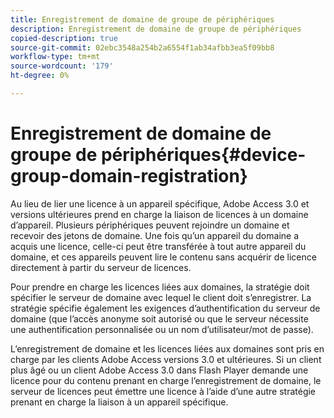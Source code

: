 ```yaml
---
title: Enregistrement de domaine de groupe de périphériques
description: Enregistrement de domaine de groupe de périphériques
copied-description: true
source-git-commit: 02ebc3548a254b2a6554f1ab34afbb3ea5f09bb8
workflow-type: tm+mt
source-wordcount: '179'
ht-degree: 0%

---
```


# Enregistrement de domaine de groupe de périphériques{#device-group-domain-registration}

Au lieu de lier une licence à un appareil spécifique, Adobe Access 3.0 et versions ultérieures prend en charge la liaison de licences à un domaine d’appareil. Plusieurs périphériques peuvent rejoindre un domaine et recevoir des jetons de domaine. Une fois qu’un appareil du domaine a acquis une licence, celle-ci peut être transférée à tout autre appareil du domaine, et ces appareils peuvent lire le contenu sans acquérir de licence directement à partir du serveur de licences.

Pour prendre en charge les licences liées aux domaines, la stratégie doit spécifier le serveur de domaine avec lequel le client doit s’enregistrer. La stratégie spécifie également les exigences d’authentification du serveur de domaine (que l’accès anonyme soit autorisé ou que le serveur nécessite une authentification personnalisée ou un nom d’utilisateur/mot de passe).

L’enregistrement de domaine et les licences liées aux domaines sont pris en charge par les clients Adobe Access versions 3.0 et ultérieures. Si un client plus âgé ou un client Adobe Access 3.0 dans Flash Player demande une licence pour du contenu prenant en charge l’enregistrement de domaine, le serveur de licences peut émettre une licence à l’aide d’une autre stratégie prenant en charge la liaison à un appareil spécifique.
